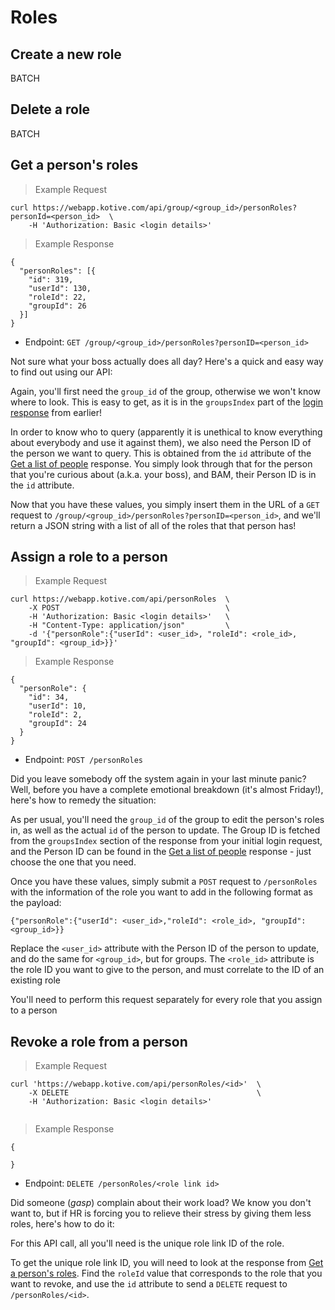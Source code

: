 # Roles

## Create a new role

<aside class="warning">
BATCH
</aside>

## Delete a role

<aside class="warning">
BATCH
</aside>

## Get a person's roles

> Example Request

```cURL
curl https://webapp.kotive.com/api/group/<group_id>/personRoles?personId=<person_id>  \
	-H 'Authorization: Basic <login details>'
```

> Example Response

```cURL
{
  "personRoles": [{
    "id": 319,
    "userId": 130,
    "roleId": 22,
    "groupId": 26
  }]
}
```

* Endpoint: `GET /group/<group_id>/personRoles?personID=<person_id>`

Not sure what your boss actually does all day? Here's a quick and easy way to find out using our API:

Again, you'll first need the `group_id` of the group, otherwise we won't know where to look. This is easy to get, as it is in the `groupsIndex` part of the [login response](#login) from earlier!

In order to know who to query (apparently it is unethical to know everything about everybody and use it against them), we also need the Person ID of the person we want to query. This is obtained from the `id` attribute of the [Get a list of people](#get-a-list-of-people) response. You simply look through that for the person that you're curious about (a.k.a. your boss), and BAM, their Person ID is in the `id` attribute.

Now that you have these values, you simply insert them in the URL of a `GET` request to `/group/<group_id>/personRoles?personID=<person_id>`, and we'll return a JSON string with a list of all of the roles that that person has!


## Assign a role to a person

> Example Request

```cURL
curl https://webapp.kotive.com/api/personRoles  \
	-X POST                                     \
	-H 'Authorization: Basic <login details>'   \
	-H "Content-Type: application/json"         \
	-d '{"personRole":{"userId": <user_id>, "roleId": <role_id>, "groupId": <group_id>}}'
```

> Example Response

```cURL
{
  "personRole": {
    "id": 34,
    "userId": 10,
    "roleId": 2,
    "groupId": 24
  }
}
```

* Endpoint: `POST /personRoles`

Did you leave somebody off the system again in your last minute panic? Well, before you have a complete emotional breakdown (it's almost Friday!), here's how to remedy the situation:

As per usual, you'll need the `group_id` of the group to edit the person's roles in, as well as the actual `id` of the person to update. The Group ID is fetched from the `groupsIndex` section of the response from your initial login request, and the Person ID can be found in the [Get a list of people](#get-a-list-of-people) response - just choose the one that you need.

Once you have these values, simply submit a `POST` request to `/personRoles` with the information of the role you want to add in the following format as the payload:

`{"personRole":{"userId": <user_id>,"roleId": <role_id>, "groupId": <group_id>}}`

Replace the `<user_id>` attribute with the Person ID of the person to update, and do the same for `<group_id>`, but for groups. The `<role_id>` attribute is the role ID you want to give to the person, and must correlate to the ID of an existing role

<aside class="notice">
You'll need to perform this request separately for every role that you assign to a person
</aside>

## Revoke a role from a person

> Example Request

```cURL
curl 'https://webapp.kotive.com/api/personRoles/<id>'  \
	-X DELETE                                          \
	-H 'Authorization: Basic <login details>'
	
```

> Example Response

```cURL
{

}
```

* Endpoint: `DELETE /personRoles/<role link id>`

Did someone (*gasp*) complain about their work load? We know you don't want to, but if HR is forcing you to relieve their stress by giving them less roles, here's how to do it:

For this API call, all you'll need is the unique role link ID of the role.

To get the unique role link ID, you will need to look at the response from [Get a person's roles](#get-a-person-39-s-roles). Find the `roleId` value that corresponds to the role that you want to revoke, and use the `id` attribute to send a `DELETE` request to `/personRoles/<id>`.
